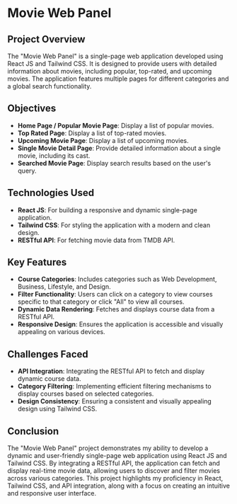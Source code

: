 # Movie Web Panel

## Project Overview

The "Movie Web Panel" is a single-page web application developed using React JS and Tailwind CSS. It is designed to provide users with detailed information about movies, including popular, top-rated, and upcoming movies. The application features multiple pages for different categories and a global search functionality.

## Objectives

- **Home Page / Popular Movie Page**: Display a list of popular movies.
- **Top Rated Page**: Display a list of top-rated movies.
- **Upcoming Movie Page**: Display a list of upcoming movies.
- **Single Movie Detail Page**: Provide detailed information about a single movie, including its cast.
- **Searched Movie Page**: Display search results based on the user's query.

## Technologies Used

- **React JS**: For building a responsive and dynamic single-page application.
- **Tailwind CSS**: For styling the application with a modern and clean design.
- **RESTful API**: For fetching movie data from TMDB API.

## Key Features

- **Course Categories**: Includes categories such as Web Development, Business, Lifestyle, and Design.
- **Filter Functionality**: Users can click on a category to view courses specific to that category or click "All" to view all courses.
- **Dynamic Data Rendering**: Fetches and displays course data from a RESTful API.
- **Responsive Design**: Ensures the application is accessible and visually appealing on various devices.

## Challenges Faced

- **API Integration**: Integrating the RESTful API to fetch and display dynamic course data.
- **Category Filtering**: Implementing efficient filtering mechanisms to display courses based on selected categories.
- **Design Consistency**: Ensuring a consistent and visually appealing design using Tailwind CSS.

## Conclusion

The "Movie Web Panel" project demonstrates my ability to develop a dynamic and user-friendly single-page web application using React JS and Tailwind CSS. By integrating a RESTful API, the application can fetch and display real-time movie data, allowing users to discover and filter movies across various categories. This project highlights my proficiency in React, Tailwind CSS, and API integration, along with a focus on creating an intuitive and responsive user interface.
